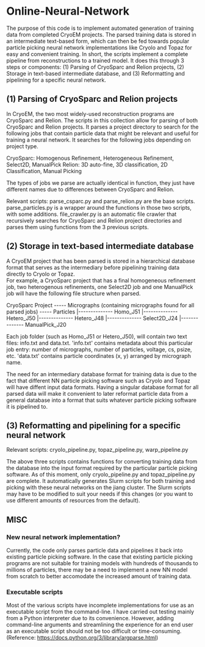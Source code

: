  # Online-Neural-Network
 
 The purpose of this code is to implement automated generation of training data from completed CryoEM projects. The parsed training data is stored in an intermediate text-based 
 form, which can then be fed towards popular particle picking neural network implementations like Cryolo and Topaz for easy and convenient training. In short, the scripts 
 implement  a complete pipeline from reconstructions to a trained model. It does this through 3 steps or components: (1) Parsing of CryoSparc and Relion projects, (2) Storage in 
 text-based intermediate database, and (3) Reformatting and pipelining for a specific neural network.  
 
## (1) Parsing of CryoSparc and Relion projects 
In CryoEM, the two most widely-used reconstruction programs are CryoSparc and Relion. The scripts in this collection allow for parsing of both CryoSparc and Relion projects. It parses a project directory to search for the following jobs that contain particle data that might be relevant and useful for training a neural network. It searches for the following jobs depending on project type.

CryoSparc: Homogenous Refinement, Heterogeneous Refinement, Select2D, ManualPick
Relion: 3D auto-fine, 3D classification, 2D Classification, Manual Picking

The types of jobs we parse are actually identical in function, they just have different names due to differences between CryoSparc and Relion.

Relevant scripts: parse_csparc.py and parse_relion.py are the base scripts. parse_particles.py is a wrapper around the functions in those two scripts, with some additions. file_crawler.py is an automatic file crawler that recursively searches for CryoSparc and Relion project directories and parses them using functions from the 3 previous scripts. 

## (2) Storage in text-based intermediate database

A CryoEM project that has been parsed is stored in a hierarchical database format that serves as the intermediary before pipelining training data directly to Cryolo or Topaz.  
For example, a CryoSparc project that has a final homogeneous refinement job, two heterogenous refinements, one Select2D job and one ManualPick job will have the following file structure when parsed.

CryoSparc Project ----- Micrographs (containing micrographs found for all parsed jobs)
                  ----- Particles
                    |-------------- Homo_J51
                    |-------------- Hetero_J50
                    |-------------- Hetero_J48
                    |-------------- Select2D_J24
                    |-------------- ManualPick_J20
                    
Each job folder (such as Homo_J51 or Hetero_J50), will contain two text files: info.txt and data.txt. 'info.txt' contains metadata about this particular job entry: number of micrographs, number of particles, voltage, cs, psize, etc. 'data.txt' contains particle coordinates (x, y) arranged by micrograph name.

The need for an intermediary database format for training data is due to the fact that different NN particle picking software such as Cryolo and Topaz will have diffent input data formats. Having a singular database format for all parsed data will make it convenient to later reformat particle data from a general database into a format that suits whatever particle picking software it is pipelined to.

## (3) Reformatting and pipelining for a specific neural network

Relevant scripts: cryolo_pipeline.py, topaz_pipeline.py, warp_pipeline.py

The above three scripts contains functions for converting training data from the database into the input format required by the particular particle picking software. As of this moment, only cryolo_pipeline.py and topaz_pipeline.py are complete. It automatically generates Slurm scripts for both training and picking with these neural networks on the jiang cluster. The Slurm scripts may have to be modified to suit your needs if this changes (or you want to use different amounts of resources from the default).

## MISC

### New neural network implementation?
Currently, the code only parses particle data and pipelines it back into existing particle picking software. In the case that existing particle picking programs are not suitable for training models with hundreds of thousands to millions of particles, there may be a need to implement a new NN model from scratch to better accomodate the increased amount of training data.

### Executable scripts
Most of the various scripts have incomplete implementations for use as an executable script from the command-line. I have carried out testing mainly from a Python interpreter due to its convenience. However, adding command-line arguments and streamlining the experience for an end user as an executable script should not be too difficult or time-consuming. (Reference: https://docs.python.org/3/library/argparse.html)
